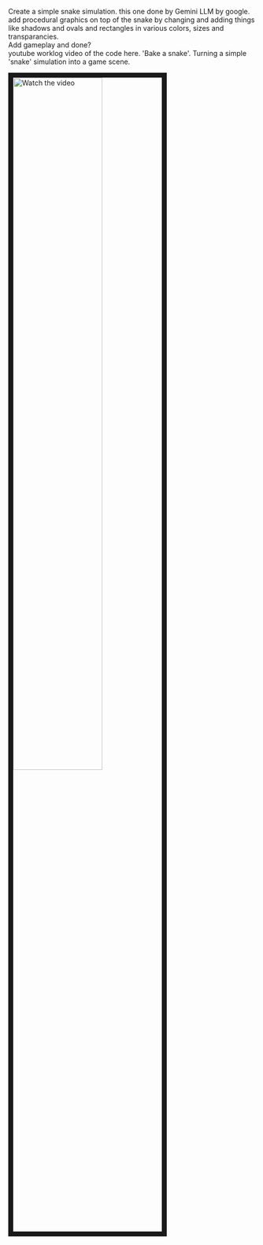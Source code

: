 
Create a simple snake simulation. this one done by Gemini LLM by google. add procedural graphics on top of the snake by changing and adding things like shadows and ovals and rectangles in various colors, sizes and transparancies.<br>
Add gameplay and done?
<br>
youtube worklog video of the code here. 'Bake a snake'. Turning a simple 'snake' simulation into a game scene. <br>

<a href="http://www.youtube.com/watch?feature=player_embedded&v=JhagY7B5ArU" target="_blank">
 <img src="http://img.youtube.com/vi/JhagY7B5ArU/mqdefault.jpg" alt="Watch the video" width="60%" border="10" />

 

